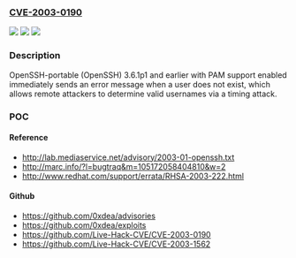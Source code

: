 ### [CVE-2003-0190](https://cve.mitre.org/cgi-bin/cvename.cgi?name=CVE-2003-0190)
![](https://img.shields.io/static/v1?label=Product&message=n%2Fa&color=blue)
![](https://img.shields.io/static/v1?label=Version&message=n%2Fa&color=blue)
![](https://img.shields.io/static/v1?label=Vulnerability&message=n%2Fa&color=brighgreen)

### Description

OpenSSH-portable (OpenSSH) 3.6.1p1 and earlier with PAM support enabled immediately sends an error message when a user does not exist, which allows remote attackers to determine valid usernames via a timing attack.

### POC

#### Reference
- http://lab.mediaservice.net/advisory/2003-01-openssh.txt
- http://marc.info/?l=bugtraq&m=105172058404810&w=2
- http://www.redhat.com/support/errata/RHSA-2003-222.html

#### Github
- https://github.com/0xdea/advisories
- https://github.com/0xdea/exploits
- https://github.com/Live-Hack-CVE/CVE-2003-0190
- https://github.com/Live-Hack-CVE/CVE-2003-1562

